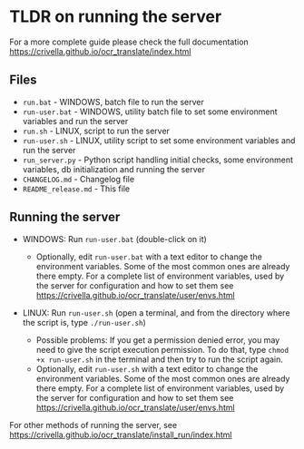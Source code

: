 # TLDR on running the server

For a more complete guide please check the full documentation https://crivella.github.io/ocr_translate/index.html

## Files

- `run.bat`           - WINDOWS, batch file to run the server
- `run-user.bat`      - WINDOWS, utility batch file to set some environment variables and run the server
- `run.sh`            - LINUX, script to run the server
- `run-user.sh`       - LINUX, utility script to set some environment variables and run the server
- `run_server.py`     - Python script handling initial checks, some environment variables, db initialization and running the server
- `CHANGELOG.md`      - Changelog file
- `README_release.md` - This file

## Running the server

- WINDOWS: Run `run-user.bat` (double-click on it)
  - Optionally, edit `run-user.bat`  with a text editor to change the environment variables.
    Some of the most common ones are already there empty.
    For a complete list of environment variables, used by the server for configuration and how to set them see
    https://crivella.github.io/ocr_translate/user/envs.html

- LINUX: Run `run-user.sh` (open a terminal, and from the directory where the script is, type `./run-user.sh`)
  - Possible problems: If you get a permission denied error, you may need to give the script execution permission.
    To do that, type `chmod +x run-user.sh` in the terminal and then try to run the script again.
  - Optionally, edit `run-user.sh` with a text editor to change the environment variables.
    Some of the most common ones are already there empty.
    For a complete list of environment variables, used by the server for configuration and how to set them see
    https://crivella.github.io/ocr_translate/user/envs.html

For other methods of running the server, see https://crivella.github.io/ocr_translate/install_run/index.html
